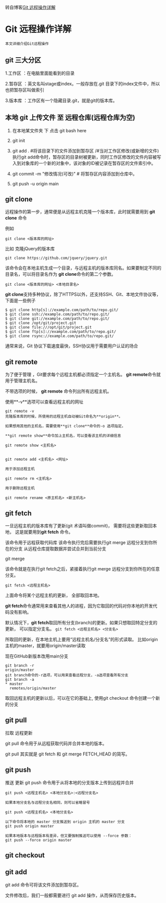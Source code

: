 转自博客[Git 远程操作详解](http://www.ruanyifeng.com/blog/2014/06/git_remote.html)
# Git 远程操作详解
    本文详细介绍Git远程操作

## git 三大分区
1.工作区 ：在电脑里面能看到的目录

2.暂存区 ：英文名叫stage或index。一般存放在.git 目录下的index文件中，所以也把暂存区叫做索引

3.版本库 ：工作区有一个隐藏目录.git，就是git的版本库。

## 本地 git 上传文件 至 远程仓库(远程仓库为空)    

1. 在本地某文件夹 下 点击 git bash here

2. git init
   
3. git add . #将该目录下的文件添加到暂存区
 /#当对工作区修改(或新增的文件)执行git add命令时，暂存区的目录树被更新，同时工作区修改的文件内容被写入到对象库的一个新的对象中，该对象的ID被记录在暂存区的文件索引中。
4. git commit -m "修改情况(可改)"
\# 将暂存区内容添加到仓库中。
5. git push -u origin main

## git clone
远程操作的第一步，通常便是从远程主机克隆一个版本库，此时就需要用到 **git clone** 命令

例如

`
git clone <版本库的网址>
`

比如 克隆jQuery的版本库

`
git clone https://github.com/jquery/jquery.git
`

该命令会在本地主机生成一个目录，与远程主机的版本库同名。如果要制定不同的目录名，可以将目录名作为 **git clone**命令的第二个参数。

`
git clone <版本库的网址> <本地目录名>
`

**git clone**支持多种协议，除了HTTPS以外，还支持SSH、Git、本地文件协议等，下面是一些例子

```
$ git clone http[s]://example.com/path/to/repo.git/
$ git clone ssh://example.com/path/to/repo.git/
$ git clone git://example.com/path/to/repo.git/
$ git clone /opt/git/project.git 
$ git clone file:///opt/git/project.git
$ git clone ftp[s]://example.com/path/to/repo.git/
$ git clone rsync://example.com/path/to/repo.git/
```

通常来说，Git 协议下载速度最快，SSH协议用于需要用户认证的场合
## git remote
为了便于管理 ，Git要求每个远程主机都必须指定一个主机名。 **git remote**命令就用于管理主机名。

不带选项的时候， **git remote** 命令列出所有远程主机。

使用**-v**选项可以查看远程主机的网址

```
git remote -v
克隆版本库的时候，所使用的远程主机自动被Git命名为**origin**。 

如果想用其他的主机名，需要使用**git clone**命令的-o 选项指定。

**git remote show**命令加上主机名，可以查看该主机的详细信息

git remote show <主机名>


git remote add <主机名> <网址>

用于添加远程主机

git remote rm <主机名>

用于删除远程主机

git remote rename <原主机名> <新主机名>
```

## git fetch
一旦远程主机的版本库有了更新(git 术语叫做commit)， 需要将这些更新取回本地， 这是就要用到**git fetch** 命令。

该命令用于远程获取代码库
该命令执行完后需要执行git merge 远程分支到你所在的分支
从远程仓库提取数据并尝试合并到当前分支

git merge

该命令就是在执行git fetch之后，紧接着执行git merge 远程分支到你所在的任意分支。

`
git fetch <远程主机名>
`

上面命令将某个远程主机的更新， 全部取回本地。

**git fetch**命令通常用来查看其他人的进程，因为它取回的代码对你本地的开发代码没有影响。

默认情况下，**git fetch**取回所有分支(branch)的更新。如果只想取回特定分支的更新， 可以指定分支名。
`
git fetch <远程主机名> <分支名>
`

所取回的更新，在本地主机上要用“远程主机名/分支名”的形式读取。 比如origin主机的master，就要用origin/master读取

现在GitHub新版本改用main分支

```
git branch -r
origin/master
git branch命令的-r选项，可以用来查看远程分支，-a选项查看所有分支
git branch -a
* master
  remotes/origin/master
```

取回远程主机的更新以后，可以在它的基础上, 使用git checkout 命令创建一个新的分支


## git pull
拉取 远程更新

git pull 命令用于从远程获取代码并合并本地的版本。

git pull 其实就是 git fetch 和 git merge FETCH_HEAD 的简写。


## git push
推送 更新
git push 命令用于从将本地的分支版本上传到远程并合并

```
git push <远程主机名> <本地分支名>:<远程分支名>

如果本地分支名与远程分支名相同，则可以省略冒号

git push <远程主机名> <本地分支名>

以下命令将本地的 master 分支推送到 origin 主机的 master 分支
git push origin master

如果本地版本与远程版本有差异，但又要强制推送可以使用 --force 参数：
git push --force origin master

```
## git checkout


## git add

git add 命令可将该文件添加到暂存区。

文件修改后，我们一般都需要进行 git add 操作，从而保存历史版本。